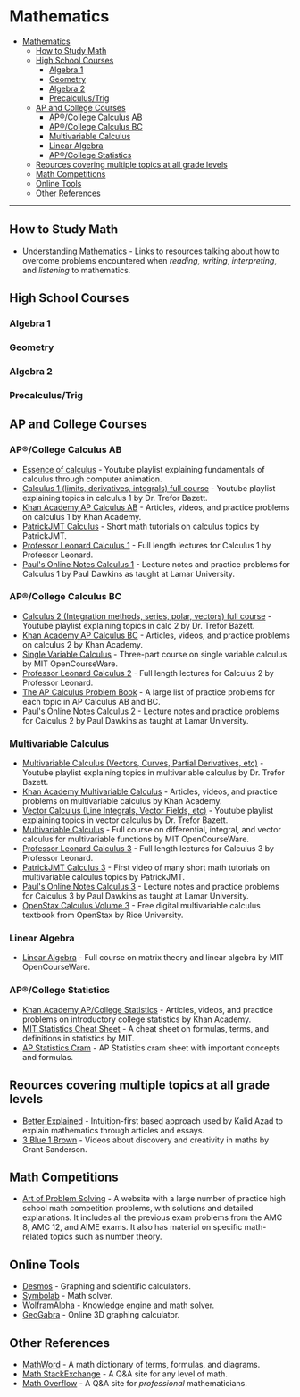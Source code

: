 # Mathematics
- [Mathematics](#mathematics)
  - [How to Study Math](#how-to-study-math)
  - [High School Courses](#high-school-courses)
    - [Algebra 1](#algebra-1)
    - [Geometry](#geometry)
    - [Algebra 2](#algebra-2)
    - [Precalculus/Trig](#precalculustrig)
  - [AP and College Courses](#ap-and-college-courses)
    - [AP®/College Calculus AB](#apcollege-calculus-ab)
    - [AP®/College Calculus BC](#apcollege-calculus-bc)
    - [Multivariable Calculus](#multivariable-calculus)
    - [Linear Algebra](#linear-algebra)
    - [AP®/College Statistics](#apcollege-statistics)
  - [Reources covering multiple topics at all grade levels](#reources-covering-multiple-topics-at-all-grade-levels)
  - [Math Competitions](#math-competitions)
  - [Online Tools](#online-tools)
  - [Other References](#other-references)

---
## How to Study Math
- [Understanding Mathematics](https://github.com/nbro/understanding-math) - Links to resources talking about how to overcome problems encountered when *reading*, *writing*, *interpreting*, and *listening* to mathematics.

## High School Courses

### Algebra 1

### Geometry

### Algebra 2

### Precalculus/Trig

## AP and College Courses 

### AP®/College Calculus AB
- [Essence of calculus](https://www.youtube.com/watch?v=WUvTyaaNkzM&list=PL0-GT3co4r2wlh6UHTUeQsrf3mlS2lk6x) - Youtube playlist explaining fundamentals of calculus through computer animation.
- [Calculus 1 (limits, derivatives, integrals) full course](https://www.youtube.com/watch?v=LWPzHlSBlxI&list=PLHXZ9OQGMqxfT9RMcReZ4WcoVILP4k6-m) - Youtube playlist explaining topics in calculus 1 by Dr. Trefor Bazett.
- [Khan Academy AP Calculus AB](https://www.khanacademy.org/math/ap-calculus-ab) - Articles, videos, and practice problems on calculus 1 by Khan Academy.
- [PatrickJMT Calculus](http://patrickjmt.com/#calculus) - Short math tutorials on calculus topics by PatrickJMT.
- [Professor Leonard Calculus 1](https://www.youtube.com/playlist?list=PLF797E961509B4EB5) - Full length lectures for Calculus 1 by Professor Leonard.
- [Paul's Online Notes Calculus 1](https://tutorial.math.lamar.edu/Classes/CalcI/CalcI.aspx) - Lecture notes and practice problems for Calculus 1 by Paul Dawkins as taught at Lamar University.

### AP®/College Calculus BC
- [Calculus 2 (Integration methods, series, polar, vectors) full course](https://www.youtube.com/watch?v=i4c8n4S-Sp0&list=PLHXZ9OQGMqxc4ySKTIW19TLrT91Ik9M4n) - Youtube playlist explaining topics in calc 2 by Dr. Trefor Bazett.
- [Khan Academy AP Calculus BC](https://www.khanacademy.org/math/ap-calculus-bc) - Articles, videos, and practice problems on calculus 2 by Khan Academy.
- [Single Variable Calculus](https://ocw.mit.edu/courses/18-01-calculus-i-single-variable-calculus-fall-2020/) - Three-part course on single variable calculus by MIT OpenCourseWare.
- [Professor Leonard Calculus 2](https://www.youtube.com/playlist?list=PLDesaqWTN6EQ2J4vgsN1HyBeRADEh4Cw-) - Full length lectures for Calculus 2 by Professor Leonard.
- [The AP Calculus Problem Book](http://crunchymath.weebly.com/uploads/8/2/4/0/8240213/apcalcprobbook.pdf) - A large list of practice problems for each topic in AP Calculus AB and BC.
- [Paul's Online Notes Calculus 2](https://tutorial.math.lamar.edu/Classes/CalcII/CalcII.aspx) - Lecture notes and practice problems for Calculus 2 by Paul Dawkins as taught at Lamar University.

### Multivariable Calculus
- [Multivariable Calculus (Vectors, Curves, Partial Derivatives, etc)](https://www.youtube.com/playlist?list=PLHXZ9OQGMqxc_CvEy7xBKRQr6I214QJcd) - Youtube playlist explaining topics in multivariable calculus by Dr. Trefor Bazett.
- [Khan Academy Multivariable Calculus](https://www.khanacademy.org/math/multivariable-calculus) - Articles, videos, and practice problems on multivariable calculus by Khan Academy.
- [Vector Calculus (Line Integrals, Vector Fields, etc)](https://www.youtube.com/playlist?list=PLHXZ9OQGMqxfW0GMqeUE1bLKaYor6kbHa) - Youtube playlist explaining topics in vector calculus by Dr. Trefor Bazett.
- [Multivariable Calculus](https://ocw.mit.edu/courses/18-02sc-multivariable-calculus-fall-2010/) - Full course on differential, integral, and vector calculus for multivariable functions by MIT OpenCourseWare.
- [Professor Leonard Calculus 3](https://www.youtube.com/playlist?list=PLDesaqWTN6ESk16YRmzuJ8f6-rnuy0Ry7) - Full length lectures for Calculus 3 by Professor Leonard.
- [PatrickJMT Calculus 3](http://patrickjmt.com/an-introduction-to-vectors-part-1/) - First video of many short math tutorials on multivariable calculus topics by PatrickJMT.
- [Paul's Online Notes Calculus 3](https://tutorial.math.lamar.edu/Classes/CalcIII/CalcIII.aspx) - Lecture notes and practice problems for Calculus 3 by Paul Dawkins as taught at Lamar University.
- [OpenStax Calculus Volume 3](https://openstax.org/details/books/calculus-volume-3) - Free digital multivariable calculus textbook from OpenStax by Rice University.

### Linear Algebra
- [Linear Algebra](https://ocw.mit.edu/courses/18-06sc-linear-algebra-fall-2011/) - Full course on matrix theory and linear algebra by MIT OpenCourseWare.

### AP®/College Statistics
- [Khan Academy AP/College Statistics](https://www.khanacademy.org/math/ap-statistics) - Articles, videos, and practice problems on introductory college statistics by Khan Academy.
- [MIT Statistics Cheat Sheet](https://web.mit.edu/~csvoss/Public/usabo/stats_handout.pdf) - A cheat sheet on formulas, terms, and definitions in statistics by MIT.
- [AP Statistics Cram](http://apsurvivall.weebly.com/uploads/1/2/6/5/12651629/ap_statistics_cram.pdf) - AP Statistics cram sheet with important concepts and formulas.

## Reources covering multiple topics at all grade levels
- [Better Explained](https://betterexplained.com/cheatsheet/) - Intuition-first based approach used by Kalid Azad to explain mathematics through articles and essays.
- [3 Blue 1 Brown](https://www.3blue1brown.com) - Videos about discovery and creativity in maths by Grant Sanderson.

## Math Competitions
- [Art of Problem Solving](https://artofproblemsolving.com/wiki/) - A website with a large number of practice high school math competition problems, with solutions and detailed explanations. It includes all the previous exam problems from the AMC 8, AMC 12, and AIME exams. It also has material on specific math-related topics such as number theory.

## Online Tools
- [Desmos](https://www.desmos.com) - Graphing and scientific calculators.
- [Symbolab](https://www.symbolab.com) - Math solver.
- [WolframAlpha](https://www.wolframalpha.com) - Knowledge engine and math solver.
- [GeoGabra](https://www.geogebra.org/?lang=en) - Online 3D graphing calculator.

## Other References
- [MathWord](http://www.mathwords.com) - A math dictionary of terms, formulas, and diagrams.
- [Math StackExchange](https://math.stackexchange.com) - A Q&A site for any level of math.
- [Math Overflow](https://mathoverflow.net) - A Q&A site for *professional* mathematicians.
